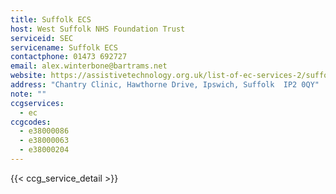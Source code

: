 ```yaml
---
title: Suffolk ECS
host: West Suffolk NHS Foundation Trust
serviceid: SEC
servicename: Suffolk ECS
contactphone: 01473 692727
email: alex.winterbone@bartrams.net
website: https://assistivetechnology.org.uk/list-of-ec-services-2/suffolk-ecs-ipswich/
address: "Chantry Clinic, Hawthorne Drive, Ipswich, Suffolk  IP2 0QY"
note: ""
ccgservices:
  - ec
ccgcodes:
  - e38000086
  - e38000063
  - e38000204
---
```


{{< ccg_service_detail >}}
